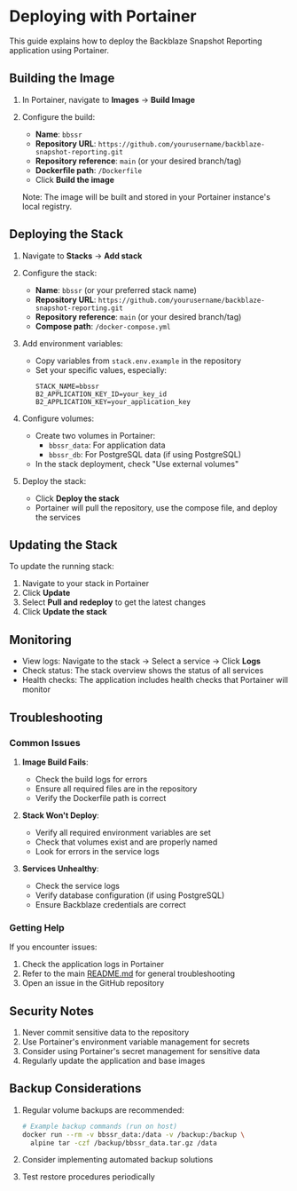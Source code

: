 # Deploying with Portainer

This guide explains how to deploy the Backblaze Snapshot Reporting application using Portainer.

## Building the Image

1. In Portainer, navigate to **Images** → **Build Image**

2. Configure the build:
   - **Name**: `bbssr`
   - **Repository URL**: `https://github.com/yourusername/backblaze-snapshot-reporting.git`
   - **Repository reference**: `main` (or your desired branch/tag)
   - **Dockerfile path**: `/Dockerfile`
   - Click **Build the image**

   Note: The image will be built and stored in your Portainer instance's local registry.

## Deploying the Stack

1. Navigate to **Stacks** → **Add stack**

2. Configure the stack:
   - **Name**: `bbssr` (or your preferred stack name)
   - **Repository URL**: `https://github.com/yourusername/backblaze-snapshot-reporting.git`
   - **Repository reference**: `main` (or your desired branch/tag)
   - **Compose path**: `/docker-compose.yml`

3. Add environment variables:
   - Copy variables from `stack.env.example` in the repository
   - Set your specific values, especially:
     ```
     STACK_NAME=bbssr
     B2_APPLICATION_KEY_ID=your_key_id
     B2_APPLICATION_KEY=your_application_key
     ```

4. Configure volumes:
   - Create two volumes in Portainer:
     - `bbssr_data`: For application data
     - `bbssr_db`: For PostgreSQL data (if using PostgreSQL)
   - In the stack deployment, check "Use external volumes"

5. Deploy the stack:
   - Click **Deploy the stack**
   - Portainer will pull the repository, use the compose file, and deploy the services

## Updating the Stack

To update the running stack:

1. Navigate to your stack in Portainer
2. Click **Update**
3. Select **Pull and redeploy** to get the latest changes
4. Click **Update the stack**

## Monitoring

- View logs: Navigate to the stack → Select a service → Click **Logs**
- Check status: The stack overview shows the status of all services
- Health checks: The application includes health checks that Portainer will monitor

## Troubleshooting

### Common Issues

1. **Image Build Fails**:
   - Check the build logs for errors
   - Ensure all required files are in the repository
   - Verify the Dockerfile path is correct

2. **Stack Won't Deploy**:
   - Verify all required environment variables are set
   - Check that volumes exist and are properly named
   - Look for errors in the service logs

3. **Services Unhealthy**:
   - Check the service logs
   - Verify database configuration (if using PostgreSQL)
   - Ensure Backblaze credentials are correct

### Getting Help

If you encounter issues:
1. Check the application logs in Portainer
2. Refer to the main [README.md](README.md) for general troubleshooting
3. Open an issue in the GitHub repository

## Security Notes

1. Never commit sensitive data to the repository
2. Use Portainer's environment variable management for secrets
3. Consider using Portainer's secret management for sensitive data
4. Regularly update the application and base images

## Backup Considerations

1. Regular volume backups are recommended:
   ```bash
   # Example backup commands (run on host)
   docker run --rm -v bbssr_data:/data -v /backup:/backup \
     alpine tar -czf /backup/bbssr_data.tar.gz /data
   ```

2. Consider implementing automated backup solutions
3. Test restore procedures periodically 